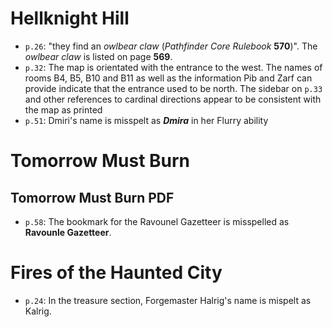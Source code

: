 # Hellknight Hill

* `p.26`: "they find an *owlbear claw* (*Pathfinder Core Rulebook* **570**)".
  The *owlbear claw* is listed on page **569**.
* `p.32`: The map is orientated with the entrance to the west.
  The names of rooms B4, B5, B10 and B11 as well as the information Pib and Zarf
  can provide indicate that the entrance used to be north.
  The sidebar on `p.33` and other references to cardinal directions appear to be
  consistent with the map as printed
* `p.51`: Dmiri's name is misspelt as ***Dmira*** in her Flurry ability

# Tomorrow Must Burn
## Tomorrow Must Burn PDF

* `p.58`: The bookmark for the Ravounel Gazetteer
  is misspelled as **Ravounle Gazetteer**.

# Fires of the Haunted City
* `p.24`: In the treasure section, Forgemaster Halrig's name is mispelt as Kalrig.